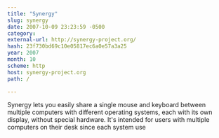 ```yaml
---
title: "Synergy"
slug: synergy
date: 2007-10-09 23:23:59 -0500
category: 
external-url: http://synergy-project.org/
hash: 23f730bd69c10e05817ec6a0e57a3a25
year: 2007
month: 10
scheme: http
host: synergy-project.org
path: /

---
```


Synergy lets you easily share a single mouse and keyboard between multiple computers with different operating systems, each with its own display, without special hardware. It's intended for users with multiple computers on their desk since each system use
